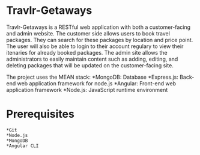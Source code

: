 # Travlr-Getaways

Travlr-Getaways is a RESTful web application with both a customer-facing and admin website. The customer side allows users to book travel packages. They can search for these packages by location and price point. The user will also be able to login to their account regulary to view their itenaries for already booked packages. The admin site allows the administrators to easily maintain content such as adding, editing, and deleting packages that will be updated on the customer-facing site.

The project uses the MEAN stack:
    *MongoDB: Database
    *Express.js: Back-end web application framework for node.js
    *Angular: Front-end web application framework
    *Node.js: JavaScript runtime environment 
  
# Prerequisites
    *Git
    *Node.js
    *MongoDB
    *Angular CLI
